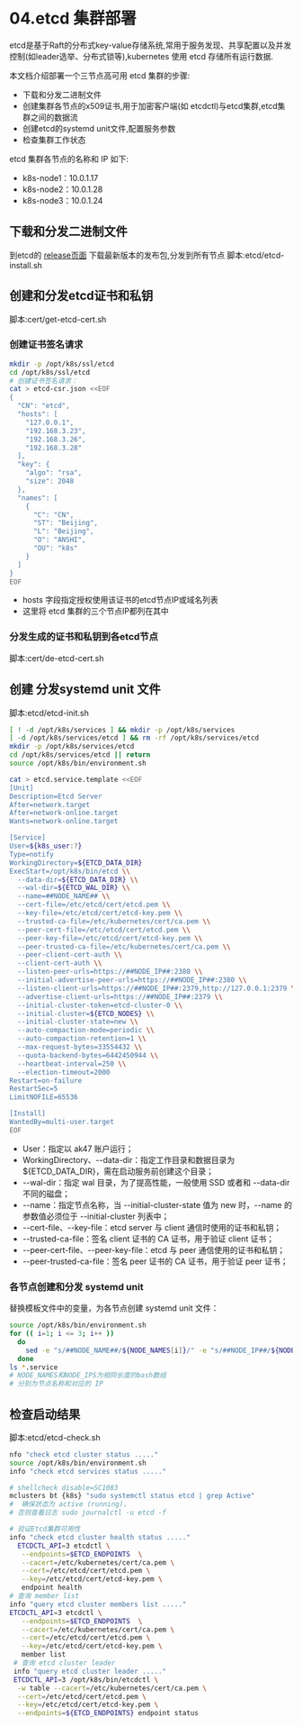 <!--
 * @Author: cnak47
 * @Date: 2018-12-17 15:28:15
 * @LastEditors: cnak47
 * @LastEditTime: 2019-08-14 22:03:55
 * @Description: 
 -->

# 04.etcd 集群部署

etcd是基于Raft的分布式key-value存储系统,常用于服务发现、共享配置以及并发控制(如leader选举、分布式锁等),kubernetes 使用 etcd 存储所有运行数据.

本文档介绍部署一个三节点高可用 etcd 集群的步骤:

- 下载和分发二进制文件
- 创建集群各节点的x509证书,用于加密客户端(如 etcdctl)与etcd集群,etcd集群之间的数据流
- 创建etcd的systemd unit文件,配置服务参数
- 检查集群工作状态

etcd 集群各节点的名称和 IP 如下:

- k8s-node1：10.0.1.17
- k8s-node2：10.0.1.28
- k8s-node3：10.0.1.24

## 下载和分发二进制文件

到etcd的 [release页面](https://github.com/coreos/etcd/releases) 下载最新版本的发布包,分发到所有节点
脚本:etcd/etcd-install.sh

## 创建和分发etcd证书和私钥

脚本:cert/get-etcd-cert.sh

### 创建证书签名请求

```bash
mkdir -p /opt/k8s/ssl/etcd
cd /opt/k8s/ssl/etcd
# 创建证书签名请求：
cat > etcd-csr.json <<EOF
{
  "CN": "etcd",
  "hosts": [
    "127.0.0.1",
    "192.168.3.23",
    "192.168.3.26",
    "192.168.3.28"
  ],
  "key": {
    "algo": "rsa",
    "size": 2048
  },
  "names": [
    {
      "C": "CN",
      "ST": "Beijing",
      "L": "Beijing",
      "O": "ANSHI",
      "OU": "k8s"
    }
  ]
}
EOF

```

- hosts 字段指定授权使用该证书的etcd节点IP或域名列表
- 这里将 etcd 集群的三个节点IP都列在其中

### 分发生成的证书和私钥到各etcd节点

脚本:cert/de-etcd-cert.sh

## 创建 分发systemd unit 文件

脚本:etcd/etcd-init.sh

```bash
[ ! -d /opt/k8s/services ] && mkdir -p /opt/k8s/services
[ -d /opt/k8s/services/etcd ] && rm -rf /opt/k8s/services/etcd
mkdir -p /opt/k8s/services/etcd
cd /opt/k8s/services/etcd || return
source /opt/k8s/bin/environment.sh

cat > etcd.service.template <<EOF
[Unit]
Description=Etcd Server
After=network.target
After=network-online.target
Wants=network-online.target

[Service]
User=${k8s_user:?}
Type=notify
WorkingDirectory=${ETCD_DATA_DIR}
ExecStart=/opt/k8s/bin/etcd \\
  --data-dir=${ETCD_DATA_DIR} \\
  --wal-dir=${ETCD_WAL_DIR} \\
  --name=##NODE_NAME## \\
  --cert-file=/etc/etcd/cert/etcd.pem \\
  --key-file=/etc/etcd/cert/etcd-key.pem \\
  --trusted-ca-file=/etc/kubernetes/cert/ca.pem \\
  --peer-cert-file=/etc/etcd/cert/etcd.pem \\
  --peer-key-file=/etc/etcd/cert/etcd-key.pem \\
  --peer-trusted-ca-file=/etc/kubernetes/cert/ca.pem \\
  --peer-client-cert-auth \\
  --client-cert-auth \\
  --listen-peer-urls=https://##NODE_IP##:2380 \\
  --initial-advertise-peer-urls=https://##NODE_IP##:2380 \\
  --listen-client-urls=https://##NODE_IP##:2379,http://127.0.0.1:2379 \\
  --advertise-client-urls=https://##NODE_IP##:2379 \\
  --initial-cluster-token=etcd-cluster-0 \\
  --initial-cluster=${ETCD_NODES} \\
  --initial-cluster-state=new \\
  --auto-compaction-mode=periodic \\
  --auto-compaction-retention=1 \\
  --max-request-bytes=33554432 \\
  --quota-backend-bytes=6442450944 \\
  --heartbeat-interval=250 \\
  --election-timeout=2000
Restart=on-failure
RestartSec=5
LimitNOFILE=65536

[Install]
WantedBy=multi-user.target
EOF
```

- User：指定以 ak47 账户运行；
- WorkingDirectory、--data-dir：指定工作目录和数据目录为 ${ETCD_DATA_DIR}，需在启动服务前创建这个目录；
- --wal-dir：指定 wal 目录，为了提高性能，一般使用 SSD 或者和 --data-dir 不同的磁盘；
- --name：指定节点名称，当 --initial-cluster-state 值为 new 时，--name 的参数值必须位于 --initial-cluster 列表中；
- --cert-file、--key-file：etcd server 与 client 通信时使用的证书和私钥；
- --trusted-ca-file：签名 client 证书的 CA 证书，用于验证 client 证书；
- --peer-cert-file、--peer-key-file：etcd 与 peer 通信使用的证书和私钥；
- --peer-trusted-ca-file：签名 peer 证书的 CA 证书，用于验证 peer 证书；

### 各节点创建和分发 systemd unit

替换模板文件中的变量，为各节点创建 systemd unit 文件：

```bash
source /opt/k8s/bin/environment.sh
for (( i=1; i <= 3; i++ ))
  do
    sed -e "s/##NODE_NAME##/${NODE_NAMES[i]}/" -e "s/##NODE_IP##/${NODE_IPS[i]}/" etcd.service.template > etcd-${NODE_IPS[i]}.service
  done
ls *.service
# NODE_NAMES和NODE_IPS为相同长度的bash数组
# 分别为节点名称和对应的 IP
```

## 检查启动结果

脚本:etcd/etcd-check.sh

```bash
nfo "check etcd cluster status ....."
source /opt/k8s/bin/environment.sh
info "check etcd services status ....."

# shellcheck disable=SC1083
mclusters bt {k8s} "sudo systemctl status etcd | grep Active"
#  确保状态为 active (running)，
# 否则查看日志 sudo journalctl -u etcd -f

# 验证Etcd集群可用性
info "check etcd cluster health status ....."
  ETCDCTL_API=3 etcdctl \
   --endpoints=$ETCD_ENDPOINTS  \
   --cacert=/etc/kubernetes/cert/ca.pem \
   --cert=/etc/etcd/cert/etcd.pem \
   --key=/etc/etcd/cert/etcd-key.pem \
   endpoint health
# 查询 member list
info "query etcd cluster members list ....."
ETCDCTL_API=3 etcdctl \
   --endpoints=$ETCD_ENDPOINTS  \
   --cacert=/etc/kubernetes/cert/ca.pem \
   --cert=/etc/etcd/cert/etcd.pem \
   --key=/etc/etcd/cert/etcd-key.pem \
   member list
 # 查询 etcd cluster leader
 info "query etcd cluster leader ....."
 ETCDCTL_API=3 /opt/k8s/bin/etcdctl \
  -w table --cacert=/etc/kubernetes/cert/ca.pem \
  --cert=/etc/etcd/cert/etcd.pem \
  --key=/etc/etcd/cert/etcd-key.pem \
  --endpoints=${ETCD_ENDPOINTS} endpoint status

```
